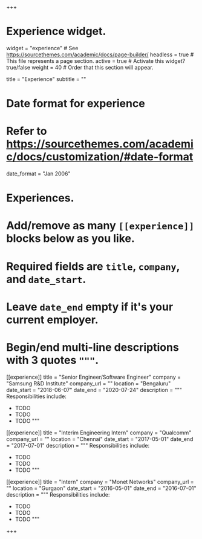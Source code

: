 +++
# Experience widget.
widget = "experience"  # See https://sourcethemes.com/academic/docs/page-builder/
headless = true  # This file represents a page section.
active = true  # Activate this widget? true/false
weight = 40  # Order that this section will appear.

title = "Experience"
subtitle = ""

# Date format for experience
#   Refer to https://sourcethemes.com/academic/docs/customization/#date-format
date_format = "Jan 2006"

# Experiences.
#   Add/remove as many `[[experience]]` blocks below as you like.
#   Required fields are `title`, `company`, and `date_start`.
#   Leave `date_end` empty if it's your current employer.
#   Begin/end multi-line descriptions with 3 quotes `"""`.
[[experience]]
  title = "Senior Engineer/Software Engineer"
  company = "Samsung R&D Institute"
  company_url = ""
  location = "Bengaluru"
  date_start = "2018-06-07"
  date_end = "2020-07-24"
  description = """
  Responsibilities include:
  
  * TODO
  * TODO
  * TODO
  """

  [[experience]]
  title = "Interim Engineering Intern"
  company = "Qualcomm"
  company_url = ""
  location = "Chennai"
  date_start = "2017-05-01"
  date_end = "2017-07-01"
  description = """
  Responsibilities include:
  
  * TODO
  * TODO
  * TODO
  """

  [[experience]]
  title = "Intern"
  company = "Monet Networks"
  company_url = ""
  location = "Gurgaon"
  date_start = "2016-05-01"
  date_end = "2016-07-01"
  description = """
  Responsibilities include:
  
  * TODO
  * TODO
  * TODO
  """

+++
